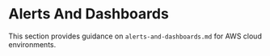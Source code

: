 # Alerts And Dashboards

This section provides guidance on `alerts-and-dashboards.md` for AWS cloud environments.